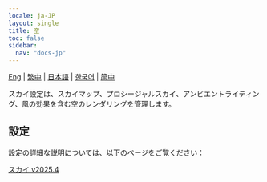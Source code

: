 ```yaml
---
locale: ja-JP
layout: single
title: 空
toc: false
sidebar:
  nav: "docs-jp"
---
```

[Eng](/dancexr/features/sky) | [繁中](/tw/dancexr/features/sky) | [日本語](/jp/dancexr/features/sky) | [한국어](/kr/dancexr/features/sky) | [简中](/zh/dancexr/features/sky)

スカイ設定は、スカイマップ、プロシージャルスカイ、アンビエントライティング、風の効果を含む空のレンダリングを管理します。

## 設定

設定の詳細な説明については、以下のページをご覧ください：

[スカイ v2025.4](/dancexr/menu/2025.4/scene/sky)